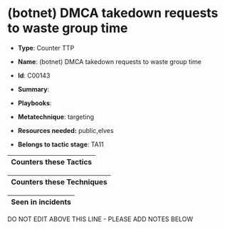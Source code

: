 # (botnet) DMCA takedown requests to waste group time

* **Type**: Counter TTP

* **Name**: (botnet) DMCA takedown requests to waste group time

* **Id**: C00143

* **Summary**: 

* **Playbooks**: 

* **Metatechnique**: targeting

* **Resources needed:** public,elves

* **Belongs to tactic stage**: TA11


| Counters these Tactics |
| ---------------------- |



| Counters these Techniques |
| ------------------------- |



| Seen in incidents |
| ----------------- |


DO NOT EDIT ABOVE THIS LINE - PLEASE ADD NOTES BELOW